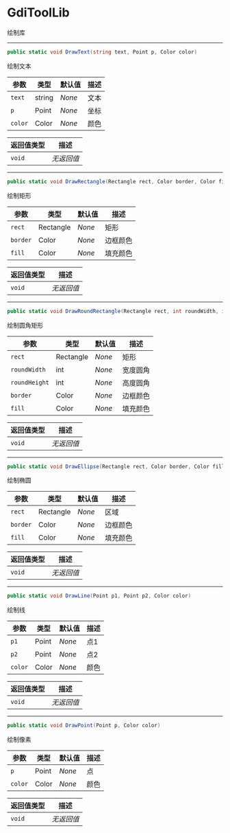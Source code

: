 # GdiToolLib

绘制库

---

``` C#
public static void DrawText(string text, Point p, Color color)
```
绘制文本

|参数|类型|默认值|描述|
|-|-|-|-|
|`text`|string|*None*|文本|
|`p`|Point|*None*|坐标|
|`color`|Color|*None*|颜色|

|返回值类型|描述|
|-|-|
|`void`|*无返回值*|

---

``` C#
public static void DrawRectangle(Rectangle rect, Color border, Color fill)
```
绘制矩形

|参数|类型|默认值|描述|
|-|-|-|-|
|`rect`|Rectangle|*None*|矩形|
|`border`|Color|*None*|边框颜色|
|`fill`|Color|*None*|填充颜色|

|返回值类型|描述|
|-|-|
|`void`|*无返回值*|

---

``` C#
public static void DrawRoundRectangle(Rectangle rect, int roundWidth, int roundHeight, Color border, Color fill)
```
绘制圆角矩形

|参数|类型|默认值|描述|
|-|-|-|-|
|`rect`|Rectangle|*None*|矩形|
|`roundWidth`|int|*None*|宽度圆角|
|`roundHeight`|int|*None*|高度圆角|
|`border`|Color|*None*|边框颜色|
|`fill`|Color|*None*|填充颜色|

|返回值类型|描述|
|-|-|
|`void`|*无返回值*|

---

``` C#
public static void DrawEllipse(Rectangle rect, Color border, Color fill)
```
绘制椭圆

|参数|类型|默认值|描述|
|-|-|-|-|
|`rect`|Rectangle|*None*|区域|
|`border`|Color|*None*|边框颜色|
|`fill`|Color|*None*|填充颜色|

|返回值类型|描述|
|-|-|
|`void`|*无返回值*|

---

``` C#
public static void DrawLine(Point p1, Point p2, Color color)
```
绘制线

|参数|类型|默认值|描述|
|-|-|-|-|
|`p1`|Point|*None*|点1|
|`p2`|Point|*None*|点2|
|`color`|Color|*None*|颜色|

|返回值类型|描述|
|-|-|
|`void`|*无返回值*|

---

``` C#
public static void DrawPoint(Point p, Color color)
```
绘制像素

|参数|类型|默认值|描述|
|-|-|-|-|
|`p`|Point|*None*|点|
|`color`|Color|*None*|颜色|

|返回值类型|描述|
|-|-|
|`void`|*无返回值*|